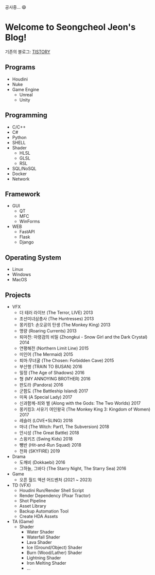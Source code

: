 공사중...  :smile:

# Welcome to Seongcheol Jeon's Blog!

기존의 블로그: [TISTORY](https://nomad-programmer.tistory.com)

## <i class="fa fa-arrow-circle-right" aria-hidden="true"></i> Programs
* Houdini
* Nuke
* Game Engine
    * Unreal
    * Unity

## <i class="fa fa-arrow-circle-right" aria-hidden="true"></i> Programming
* C/C++
* C#
* Python
* SHELL
* Shader
    * HLSL
    * GLSL
    * RSL
* SQL/NoSQL
* Docker
* Network

## <i class="fa fa-arrow-circle-right" aria-hidden="true"></i> Framework
* GUI
    * QT
    * MFC
    * WinForms
* WEB
    * FastAPI
    * Flask
    * Django

## <i class="fa fa-arrow-circle-right" aria-hidden="true"></i> Operating System
* Linux
* Windows
* MacOS

## <i class="fa fa-arrow-circle-right" aria-hidden="true"></i> Projects
* VFX
    * 더 테러 라이브 (The Terror, LIVE) 2013
    * 조선미녀삼총사 (The Huntresses) 2013
    * 몽키킹1: 손오공의 탄생 (The Monkey King) 2013
    * 명량 (Roaring Currents) 2013
    * 퇴마전: 마령검의 비밀 (Zhongkui - Snow Girl and the Dark Crystal) 2014
    * 연평해전 (Northern Limit Line) 2015
    * 미인어 (The Mermaid) 2015
    * 퇴마:무녀굴 (The Chosen: Forbidden Cave) 2015
    * 부산행 (TRAIN TO BUSAN) 2016
    * 밀정 (The Age of Shadows) 2016
    * 형 (MY ANNOYING BROTHER) 2016
    * 판도라 (Pandora) 2016
    * 군함도 (The Battleship Island) 2017
    * 미옥 (A Special Lady) 2017
    * 신과함께-죄와 벌 (Along with the Gods: The Two Worlds) 2017
    * 몽키킹3: 서유기 여인왕국 (The Monkey King 3: Kingdom of Women) 2017
    * 레슬러 (LOVE+SLING) 2018
    * 마녀 (The Witch: Part1, The Subversion) 2018
    * 안시성 (The Great Battle) 2018
    * 스윙키즈 (Swing Kids) 2018
    * 뺑반 (Hit-and-Run Squad) 2018
    * 천화 (SKYFIRE) 2019
* Drama
    * 도깨비 (Dokkaebi) 2016
    * 그하늘, 그바다 (The Starry Night, The Starry Sea) 2016
* Game
    * 오픈 월드 액션 어드벤처 (2021 ~ 2023)
* TD (VFX)
    * Houdini Run/Render Shell Script
    * Render Dependency (Pixar Tractor)
    * Shot Pipeline
    * Asset Library
    * Backup Automation Tool
    * Create HDA Assets
* TA (Game)
    * Shader
        * Water Shader
        * Waterfall Shader
        * Lava Shader
        * Ice (Ground/Object) Shader
        * Burn (Wood/Lather) Shader
        * Lightning Shader
        * Iron Melting Shader
        * ...


